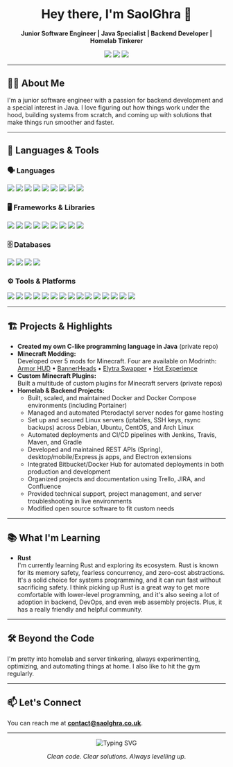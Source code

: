 <!-- Profile README for SaolGhra -->

<h1 align="center">Hey there, I'm SaolGhra 👋</h1>

<p align="center">
  <b>Junior Software Engineer | Java Specialist | Backend Developer | Homelab Tinkerer</b>
</p>

<p align="center">
  <img src="https://img.shields.io/badge/Java-%23007396.svg?style=flat&logo=java&logoColor=white"/>
  <img src="https://img.shields.io/badge/Backend-%232196F3.svg?style=flat&logo=serverfault&logoColor=white"/>
  <img src="https://img.shields.io/badge/Always%20Learning-%23007396.svg?style=flat&logo=gradle&logoColor=white"/>
</p>

---

## 👨‍💻 About Me

I'm a junior software engineer with a passion for backend development and a special interest in Java. I love figuring out how things work under the hood, building systems from scratch, and coming up with solutions that make things run smoother and faster.

---

## 🧰 Languages & Tools

### 🗣️ Languages  
<div align="left">
  <img src="https://img.shields.io/badge/Java-007396?style=for-the-badge&logo=java&logoColor=white"/>
  <img src="https://img.shields.io/badge/Go-00ADD8?style=for-the-badge&logo=go&logoColor=white"/>
  <img src="https://img.shields.io/badge/Python-3776AB?style=for-the-badge&logo=python&logoColor=white"/>
  <img src="https://img.shields.io/badge/PHP-777BB4?style=for-the-badge&logo=php&logoColor=white"/>
  <img src="https://img.shields.io/badge/JavaScript-F7DF1E?style=for-the-badge&logo=javascript&logoColor=black"/>
  <img src="https://img.shields.io/badge/HTML5-E34F26?style=for-the-badge&logo=html5&logoColor=white"/>
  <img src="https://img.shields.io/badge/CSS3-1572B6?style=for-the-badge&logo=css3&logoColor=white"/>
  <img src="https://img.shields.io/badge/R-276DC3?style=for-the-badge&logo=r&logoColor=white"/>
  <img src="https://img.shields.io/badge/C%23-239120?style=for-the-badge&logo=c-sharp&logoColor=white"/>
</div>

### 🖥️ Frameworks & Libraries  
<div align="left">
  <img src="https://img.shields.io/badge/Flask-000000?style=for-the-badge&logo=flask&logoColor=white"/>
  <img src="https://img.shields.io/badge/Express-000000?style=for-the-badge&logo=express&logoColor=white"/>
  <img src="https://img.shields.io/badge/OpenCV-5C3EE8?style=for-the-badge&logo=opencv&logoColor=white"/>
  <img src="https://img.shields.io/badge/Pandas-150458?style=for-the-badge&logo=pandas&logoColor=white"/>
  <img src="https://img.shields.io/badge/React-61DAFB?style=for-the-badge&logo=react&logoColor=black"/>
  <img src="https://img.shields.io/badge/Next.js-000000?style=for-the-badge&logo=nextdotjs&logoColor=white"/>
  <img src="https://img.shields.io/badge/Tailwind-06B6D4?style=for-the-badge&logo=tailwindcss&logoColor=white"/>
  <img src="https://img.shields.io/badge/GSAP-88CE02?style=for-the-badge&logo=greensock&logoColor=white"/>
  <img src="https://img.shields.io/badge/jQuery-0769AD?style=for-the-badge&logo=jquery&logoColor=white"/>
</div>

### 🗄️ Databases  
<div align="left">
  <img src="https://img.shields.io/badge/MySQL-4479A1?style=for-the-badge&logo=mysql&logoColor=white"/>
  <img src="https://img.shields.io/badge/MariaDB-003545?style=for-the-badge&logo=mariadb&logoColor=white"/>
  <img src="https://img.shields.io/badge/Postgres-336791?style=for-the-badge&logo=postgresql&logoColor=white"/>
  <img src="https://img.shields.io/badge/MongoDB-47A248?style=for-the-badge&logo=mongodb&logoColor=white"/>
</div>

### ⚙️ Tools & Platforms  
<div align="left">
  <img src="https://img.shields.io/badge/Docker-2496ED?style=for-the-badge&logo=docker&logoColor=white"/>
  <img src="https://img.shields.io/badge/Docker%20Compose-2496ED?style=for-the-badge&logo=docker&logoColor=white"/>
  <img src="https://img.shields.io/badge/Portainer-13BEF9?style=for-the-badge&logo=portainer&logoColor=white"/>
  <img src="https://img.shields.io/badge/Pterodactyl-181825?style=for-the-badge&logo=data:image/svg+xml;base64,PHN2Zy8+&logoColor=white"/>
  <img src="https://img.shields.io/badge/Linux-FCC624?style=for-the-badge&logo=linux&logoColor=black"/>
  <img src="https://img.shields.io/badge/Arch-1793D1?style=for-the-badge&logo=arch-linux&logoColor=white"/>
  <img src="https://img.shields.io/badge/Ubuntu-E95420?style=for-the-badge&logo=ubuntu&logoColor=white"/>
  <img src="https://img.shields.io/badge/Debian-A81D33?style=for-the-badge&logo=debian&logoColor=white"/>
  <img src="https://img.shields.io/badge/CentOS-262577?style=for-the-badge&logo=centos&logoColor=white"/>
  <img src="https://img.shields.io/badge/Bash-4EAA25?style=for-the-badge&logo=gnubash&logoColor=white"/>
  <img src="https://img.shields.io/badge/Zsh-000000?style=for-the-badge&logo=gnu-bash&logoColor=white"/>
  <img src="https://img.shields.io/badge/Node.js-339933?style=for-the-badge&logo=nodedotjs&logoColor=white"/>
  <img src="https://img.shields.io/badge/Axios-5A29E4?style=for-the-badge&logo=axios&logoColor=white"/>
  <img src="https://img.shields.io/badge/node--fetch-339933?style=for-the-badge&logo=nodedotjs&logoColor=white"/>
  <img src="https://img.shields.io/badge/Apache-D22128?style=for-the-badge&logo=apache&logoColor=white"/>
</div>

---

## 🏗️ Projects & Highlights

- **Created my own C-like programming language in Java** (private repo)
- **Minecraft Modding:**  
  Developed over 5 mods for Minecraft. Four are available on Modrinth:  
  [Armor HUD](https://modrinth.com/mod/armor-hud) • [BannerHeads](https://modrinth.com/mod/bannerheads) • [Elytra Swapper](https://modrinth.com/mod/elytra-swapper) • [Hot Experience](https://modrinth.com/mod/hot-experience)
- **Custom Minecraft Plugins:**  
  Built a multitude of custom plugins for Minecraft servers (private repos)
- **Homelab & Backend Projects:**
  - Built, scaled, and maintained Docker and Docker Compose environments (including Portainer)
  - Managed and automated Pterodactyl server nodes for game hosting
  - Set up and secured Linux servers (iptables, SSH keys, rsync backups) across Debian, Ubuntu, CentOS, and Arch Linux
  - Automated deployments and CI/CD pipelines with Jenkins, Travis, Maven, and Gradle
  - Developed and maintained REST APIs (Spring), desktop/mobile/Express.js apps, and Electron extensions
  - Integrated Bitbucket/Docker Hub for automated deployments in both production and development
  - Organized projects and documentation using Trello, JIRA, and Confluence
  - Provided technical support, project management, and server troubleshooting in live environments
  - Modified open source software to fit custom needs

---

## 📚 What I'm Learning

- **Rust**  
  I'm currently learning Rust and exploring its ecosystem. Rust is known for its memory safety, fearless concurrency, and zero-cost abstractions. It's a solid choice for systems programming, and it can run fast without sacrificing safety. I think picking up Rust is a great way to get more comfortable with lower-level programming, and it's also seeing a lot of adoption in backend, DevOps, and even web assembly projects. Plus, it has a really friendly and helpful community.

---

## 🛠️ Beyond the Code

I'm pretty into homelab and server tinkering, always experimenting, optimizing, and automating things at home. I also like to hit the gym regularly.

---

## 📫 Let's Connect

You can reach me at **contact@saolghra.co.uk**.

---

<p align="center">
  <img src="https://readme-typing-svg.demolab.com?font=Fira+Code&pause=700&color=007396&center=true&vCenter=true&width=435&lines=Modern+Tech+Explorer+%E2%9C%94%EF%B8%8F;Java+Specialist+%E2%9C%94%EF%B8%8F;Backend+Builder+%E2%9C%94%EF%B8%8F;Homelab+Tinkerer+%E2%9C%94%EF%B8%8F" alt="Typing SVG" />
</p>

<p align="center">
  <em>Clean code. Clear solutions. Always levelling up.</em>
</p>
